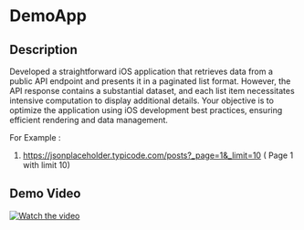 # DemoApp

## Description
Developed a straightforward iOS application that retrieves data from a public API endpoint and presents it in a paginated list format. However, the API response contains a substantial dataset, and each list item necessitates intensive computation to display additional details. Your objective is to optimize the application using iOS development best practices, ensuring efficient rendering and data management.

For Example :   

1) https://jsonplaceholder.typicode.com/posts?_page=1&_limit=10 
 ( Page 1 with limit 10) 

## Demo Video

[![Watch the video](https://i9.ytimg.com/vi_webp/ydmNyXW5fT8/mq2.webp?sqp=COS73bIG-oaymwEmCMACELQB8quKqQMa8AEB-AH-CIAC0AWKAgwIABABGFggXihlMA8=&rs=AOn4CLCm4GMabNgwgqitClgRmj3x4vEk-g)](https://youtu.be/ydmNyXW5fT8)
